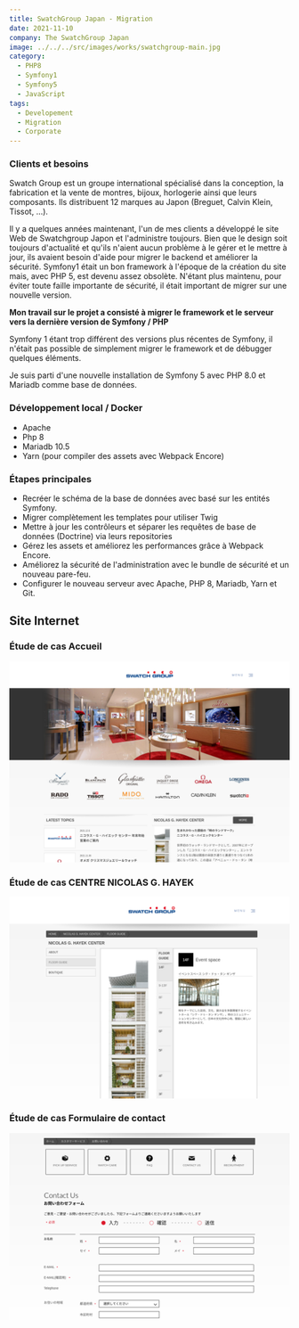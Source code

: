 ```yaml
---
title: SwatchGroup Japan - Migration
date: 2021-11-10
company: The SwatchGroup Japan
image: ../../../src/images/works/swatchgroup-main.jpg
category:
  - PHP8
  - Symfony1
  - Symfony5
  - JavaScript
tags:
  - Developement
  - Migration
  - Corporate
---
```


### Clients et besoins

Swatch Group est un groupe international spécialisé dans la conception, la fabrication et la vente de montres, bijoux, horlogerie ainsi que leurs composants.
Ils distribuent 12 marques au Japon (Breguet, Calvin Klein, Tissot, ...).

Il y a quelques années maintenant, l'un de mes clients a développé le site Web de Swatchgroup Japon et l'administre toujours. Bien que le design soit toujours d'actualité et qu'ils n'aient aucun problème à le gérer et le mettre à jour, ils avaient besoin d'aide pour migrer le backend et améliorer la sécurité. Symfony1 était un bon framework à l'époque de la création du site mais, avec PHP 5, est devenu assez obsolète. N'étant plus maintenu, pour éviter toute faille importante de sécurité, il était important de migrer sur une nouvelle version.

**Mon travail sur le projet a consisté à migrer le framework et le serveur vers la dernière version de Symfony / PHP**

Symfony 1 étant trop différent des versions plus récentes de Symfony, il n'était pas possible de simplement migrer le framework et de débugger quelques éléments.

Je suis parti d'une nouvelle installation de Symfony 5 avec PHP 8.0 et Mariadb comme base de données.

### Développement local / Docker

- Apache
- Php 8
- Mariadb 10.5
- Yarn (pour compiler des assets avec Webpack Encore)

### Étapes principales

- Recréer le schéma de la base de données avec basé sur les entités Symfony.
- Migrer complètement les templates pour utiliser Twig
- Mettre à jour les contrôleurs et séparer les requêtes de base de données (Doctrine) via leurs repositories
- Gérez les assets et améliorez les performances grâce à Webpack Encore.
- Améliorez la sécurité de l'administration avec le bundle de sécurité et un nouveau pare-feu.
- Configurer le nouveau serveur avec Apache, PHP 8, Mariadb, Yarn et Git.

## Site Internet

### Étude de cas Accueil

![Étude de cas Accueil](./swatchgroup-home.jpg)

### Étude de cas CENTRE NICOLAS G. HAYEK

![Étude de cas Ngch](./swatchgroup-nghc.jpg)

### Étude de cas Formulaire de contact

![Formulaire d'étude de cas](./swatchgroup-form.jpg)
